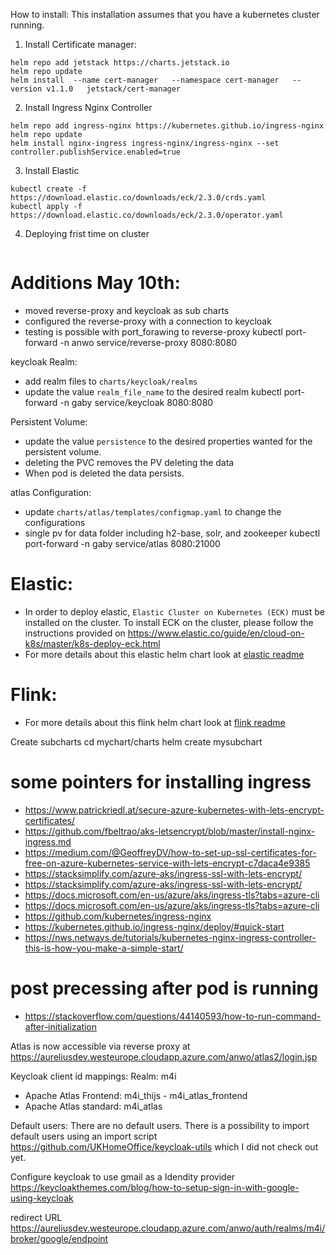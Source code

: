 How to install:
This installation assumes that you have a kubernetes cluster running.

1. Install Certificate manager:
```commandline
helm repo add jetstack https://charts.jetstack.io
helm repo update
helm install  --name cert-manager   --namespace cert-manager   --version v1.1.0   jetstack/cert-manager
```
2. Install Ingress Nginx Controller
```commandline
helm repo add ingress-nginx https://kubernetes.github.io/ingress-nginx
helm repo update
helm install nginx-ingress ingress-nginx/ingress-nginx --set controller.publishService.enabled=true
```
3. Install Elastic
```commandline
kubectl create -f https://download.elastic.co/downloads/eck/2.3.0/crds.yaml
kubectl apply -f https://download.elastic.co/downloads/eck/2.3.0/operator.yaml
```
4. Deploying frist time on cluster
```commandline

```

Additions May 10th:
===================
- moved reverse-proxy and keycloak as sub charts
- configured the reverse-proxy with a connection to keycloak
- testing is possible with port_forawing to reverse-proxy
kubectl port-forward -n anwo service/reverse-proxy 8080:8080
  
keycloak Realm:
- add realm files to ``charts/keycloak/realms``  
- update the value ``realm_file_name`` to the desired realm
kubectl port-forward -n gaby service/keycloak 8080:8080
  
Persistent Volume:
- update the value ``persistence`` to the desired properties wanted for the persistent volume.
- deleting the PVC removes the PV deleting the data
- When pod is deleted the data persists.

atlas Configuration:
- update ``charts/atlas/templates/configmap.yaml`` to change the configurations
- single pv for data folder including h2-base, solr, and zookeeper
kubectl port-forward -n gaby service/atlas 8080:21000


Elastic:
===================
- In order to deploy elastic, ``Elastic Cluster on Kubernetes (ECK)`` must be installed on the cluster. To install ECK on the cluster, please follow the instructions provided on https://www.elastic.co/guide/en/cloud-on-k8s/master/k8s-deploy-eck.html
- For more details about this elastic helm chart look at [elastic readme](./charts/elastic/README.md)

Flink:
===================
- For more details about this flink helm chart look at [flink readme](./charts/flink/README.md)





Create subcharts
 cd mychart/charts
 helm create mysubchart


some pointers for installing ingress
=====================================
- https://www.patrickriedl.at/secure-azure-kubernetes-with-lets-encrypt-certificates/
- https://github.com/fbeltrao/aks-letsencrypt/blob/master/install-nginx-ingress.md
- https://medium.com/@GeoffreyDV/how-to-set-up-ssl-certificates-for-free-on-azure-kubernetes-service-with-lets-encrypt-c7daca4e9385
- https://stacksimplify.com/azure-aks/ingress-ssl-with-lets-encrypt/
- https://stacksimplify.com/azure-aks/ingress-ssl-with-lets-encrypt/
- https://docs.microsoft.com/en-us/azure/aks/ingress-tls?tabs=azure-cli
- https://docs.microsoft.com/en-us/azure/aks/ingress-tls?tabs=azure-cli
- https://github.com/kubernetes/ingress-nginx
- https://kubernetes.github.io/ingress-nginx/deploy/#quick-start
- https://nws.netways.de/tutorials/kubernetes-nginx-ingress-controller-this-is-how-you-make-a-simple-start/

post precessing after pod is running
====================================
- https://stackoverflow.com/questions/44140593/how-to-run-command-after-initialization


Atlas is now accessible via reverse proxy at
https://aureliusdev.westeurope.cloudapp.azure.com/anwo/atlas2/login.jsp


Keycloak client id mappings:
Realm: m4i
- Apache Atlas Frontend: m4i_thijs - m4i_atlas_frontend
- Apache Atlas standard: m4i_atlas

Default users: 
There are no default users. 
There is a possibility to import default users using an import script https://github.com/UKHomeOffice/keycloak-utils
which I did not check out yet.

Configure keycloak to use gmail as a Idendity provider
https://keycloakthemes.com/blog/how-to-setup-sign-in-with-google-using-keycloak

redirect URL https://aureliusdev.westeurope.cloudapp.azure.com/anwo/auth/realms/m4i/broker/google/endpoint
